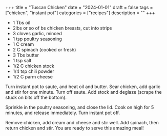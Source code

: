 ﻿+++
title = "Tuscan Chicken"
date = "2024-01-01"
draft = false
tags = ["chicken", "instant pot"]
categories = ["recipes"]
description = ""
+++

* 1 Tbs oil
* 2lbs or so of bs chicken breasts, cut into strips
* 3 cloves garlic, minced
* 1 tsp poultry seasoning
* 1 C cream
* 2 C spinach (cooked or fresh)
* 3 Tbs butter
* 1 tsp salt
* 1/2 C chicken stock
* 1/4 tsp chili powder
* 1/2 C parm cheese

Turn instant pot to saute, and heat oil and butter. Sear chicken, add garlic and stir for one minute. Turn off saute. Add stock and deglaze (scrape the stuck on bits off the bottom). 

Sprinkle in the poultry seasoning, and close the lid. Cook on high for 5 minutes, and release immediately. Turn instant pot off. 

Remove chicken, add cream and cheese and stir well. Add spinach, then return chicken and stir. You are ready to serve this amazing meal!